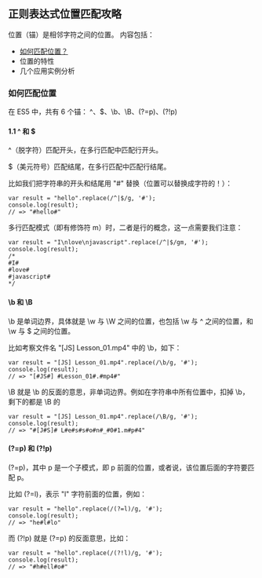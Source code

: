 ## 正则表达式位置匹配攻略

位置（锚）是相邻字符之间的位置。
内容包括：

- <a href="#position">如何匹配位置？</a>
- 位置的特性
- 几个应用实例分析

### <div id="position">如何匹配位置</div>

在 ES5 中，共有 6 个锚：
^、$、\b、\B、(?=p)、(?!p)

#### 1.1 ^ 和 $

^（脱字符）匹配开头，在多行匹配中匹配行开头。

$（美元符号）匹配结尾，在多行匹配中匹配行结尾。

比如我们把字符串的开头和结尾用 "#" 替换（位置可以替换成字符的！）：

```
var result = "hello".replace(/^|$/g, '#');
console.log(result);
// => "#hello#"
```

多行匹配模式（即有修饰符 m）时，二者是行的概念，这一点需要我们注意：

```
var result = "I\nlove\njavascript".replace(/^|$/gm, '#');
console.log(result);
/*
#I#
#love#
#javascript#
*/
```

#### \b 和 \B

\b 是单词边界，具体就是 \w 与 \W 之间的位置，也包括 \w 与 ^ 之间的位置，和 \w 与 $ 之间的位置。

比如考察文件名 "[JS] Lesson_01.mp4" 中的 \b，如下：

```
var result = "[JS] Lesson_01.mp4".replace(/\b/g, '#');
console.log(result);
// => "[#JS#] #Lesson_01#.#mp4#"
```

\B 就是 \b 的反面的意思，非单词边界。例如在字符串中所有位置中，扣掉 \b，剩下的都是 \B 的

```
var result = "[JS] Lesson_01.mp4".replace(/\B/g, '#');
console.log(result);
// => "#[J#S]# L#e#s#s#o#n#_#0#1.m#p#4"
```

#### (?=p) 和 (?!p)

(?=p)，其中 p 是一个子模式，即 p 前面的位置，或者说，该位置后面的字符要匹配 p。

比如 (?=l)，表示 "l" 字符前面的位置，例如：

```angular2html
var result = "hello".replace(/(?=l)/g, '#');
console.log(result);
// => "he#l#lo"
```

而 (?!p) 就是 (?=p) 的反面意思，比如：

```
var result = "hello".replace(/(?!l)/g, '#');
console.log(result);
// => "#h#ell#o#"
```
